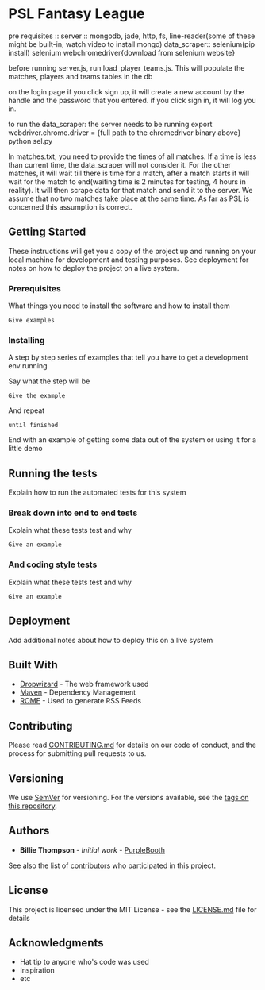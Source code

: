 # PSL Fantasy League

pre requisites ::
    server ::
    mongodb, jade, http, fs, line-reader(some of these might be built-in, watch video to install mongo)
    data_scraper::
    selenium(pip install)
    selenium webchromedriver{download from selenium website}

before running server.js, run load_player_teams.js. This will populate the matches, players and teams tables in the db

on the login page if you click sign up, it will create a new account by the handle and 
the password that you entered. if you click sign in, it will log you in.

to run the data_scraper:
the server needs to be running
export webdriver.chrome.driver = {full path to the chromedriver binary above}
python sel.py

In matches.txt, you need to provide the times of all matches. If a time is less than current time, the data_scraper will
not consider it. For the other matches, it will wait till there is time for a match, after a match starts it will wait for
the match to end(waiting time is 2 minutes for testing, 4 hours in reality). It will then scrape data for that match and
send it to the server.
We assume that no two matches take place at the same  time. As far as PSL is concerned this assumption is correct.

## Getting Started

These instructions will get you a copy of the project up and running on your local machine for development and testing purposes. See deployment for notes on how to deploy the project on a live system.

### Prerequisites

What things you need to install the software and how to install them

```
Give examples
```

### Installing

A step by step series of examples that tell you have to get a development env running

Say what the step will be

```
Give the example
```

And repeat

```
until finished
```

End with an example of getting some data out of the system or using it for a little demo

## Running the tests

Explain how to run the automated tests for this system

### Break down into end to end tests

Explain what these tests test and why

```
Give an example
```

### And coding style tests

Explain what these tests test and why

```
Give an example
```

## Deployment

Add additional notes about how to deploy this on a live system

## Built With

* [Dropwizard](http://www.dropwizard.io/1.0.2/docs/) - The web framework used
* [Maven](https://maven.apache.org/) - Dependency Management
* [ROME](https://rometools.github.io/rome/) - Used to generate RSS Feeds

## Contributing

Please read [CONTRIBUTING.md](https://gist.github.com/PurpleBooth/b24679402957c63ec426) for details on our code of conduct, and the process for submitting pull requests to us.

## Versioning

We use [SemVer](http://semver.org/) for versioning. For the versions available, see the [tags on this repository](https://github.com/your/project/tags). 

## Authors

* **Billie Thompson** - *Initial work* - [PurpleBooth](https://github.com/PurpleBooth)

See also the list of [contributors](https://github.com/your/project/contributors) who participated in this project.

## License

This project is licensed under the MIT License - see the [LICENSE.md](LICENSE.md) file for details

## Acknowledgments

* Hat tip to anyone who's code was used
* Inspiration
* etc

